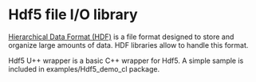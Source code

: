 # Hdf5 file I/O library

[Hierarchical Data Format (HDF)](https://www.hdfgroup.org/solutions/hdf5/) is a file format designed to store and organize large amounts of data. HDF libraries allow to handle this format.

Hdf5 U++ wrapper is a basic C++ wrapper for Hdf5.
A simple sample is included in examples/Hdf5_demo_cl package.